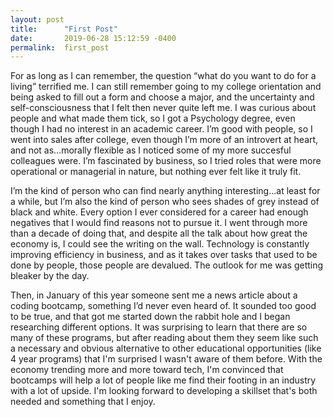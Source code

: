 ```yaml
---
layout: post
title:      "First Post"
date:       2019-06-28 15:12:59 -0400
permalink:  first_post
---
```



For as long as I can remember, the question “what do you want to do for a living” terrified me. I can still remember going to my college orientation and being asked to fill out a form and choose a major, and the uncertainty and self-consciousness that I felt then never quite left me. I was curious about people and what made them tick, so I got a Psychology degree, even though I had no interest in an academic career. I’m good with people, so I went into sales after college, even though I’m more of an introvert at heart, and not as...morally flexible as I noticed some of my more succesful colleagues were. I’m fascinated by business, so I tried roles that were more operational or managerial in nature, but nothing ever felt like it truly fit.

I’m the kind of person who can find nearly anything interesting...at least for a while, but I’m also the kind of person who sees shades of grey instead of black and white. Every option I ever considered for a career had enough negatives that I would find reasons not to pursue it. I went through more than a decade of doing that, and despite all the talk about how great the economy is, I could see the writing on the wall. Technology is constantly improving efficiency in business, and as it takes over tasks that used to be done by people, those people are devalued. The outlook for me was getting bleaker by the day. 

Then, in January of this year someone sent me a news article about a coding bootcamp, something I’d never even heard of. It sounded too good to be true, and that got me started down the rabbit hole and I began researching different options. It was surprising to learn that there are so many of these programs, but after reading about them they seem like such a necessary and obvious alternative to other educational opportunities (like 4 year programs) that I'm surprised I wasn't aware of them before. With the economy trending more and more toward tech, I'm convinced that bootcamps will help a lot of people like me find their footing in an industry with a lot of upside. I'm looking forward to developing a skillset that's both needed and something that I enjoy.

